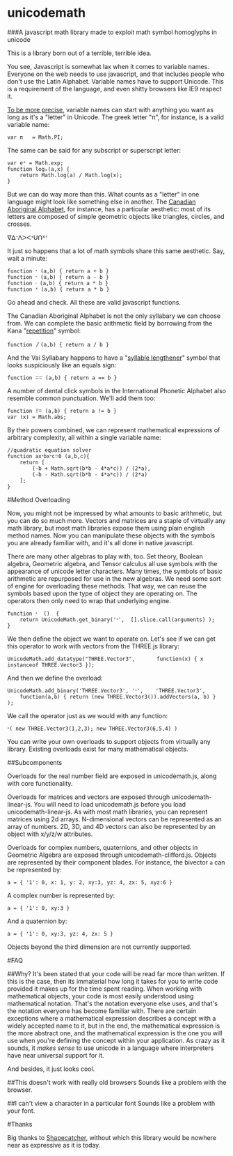 # unicodemath
###A javascript math library made to exploit math symbol homoglyphs in unicode 

This is a library born out of a terrible, terrible idea. 

You see, Javascript is somewhat lax when it comes to variable names. Everyone on the web needs to use javascript, and that includes people who don't use the Latin Alphabet. Variable names have to support Unicode. This is a requirement of the language, and even shitty browsers like IE9 respect it.

[To be more precise](http://stackoverflow.com/questions/1661197/what-characters-are-valid-for-javascript-variable-names), variable names can start with anything you want as long as it's a "letter" in Unicode. The greek letter "π", for instance, is a valid variable name:

    var π	= Math.PI;

The same can be said for any subscript or superscript letter:

	var eˣ = Math.exp;
	function logₓ(a,x) {
		return Math.log(a) / Math.log(x);
	}

But we can do way more than this. What counts as a "letter" in one language might look like something else in another. The [Canadian Aboriginal Alphabet](unicode-table.com/en/blocks/unified-canadian-aboriginal-syllabics/), for instance, has a particular aesthetic: most of its letters are composed of simple geometric objects like triangles, circles, and crosses. 

ᐁᐃᐨᐱᐳᐸᐩᑌᑎᕽᐪ

It just so happens that a lot of math symbols share this same aesthetic. Say, wait a minute:

	function ᐩ (a,b) { return a + b }	
	function ᐨ (a,b) { return a - b }	
	function ᐧ (a,b) { return a * b }	
	function ᕽ (a,b) { return a * b }

Go ahead and check. All these are valid javascript functions. 

The Canadian Aboriginal Alphabet is not the only syllabary we can choose from. We can complete the basic arithmetic field by borrowing from the Kana "[repetition](http://unicode-table.com/en/3033/)" symbol:

	function 〳(a,b) { return a / b }	

And the Vai Syllabary happens to have a "[syllable lengthener](http://unicode-table.com/en/A60C/)" symbol that looks suspiciously like an equals sign:

	function ꘌꘌ (a,b) { return a == b }

A number of dental click symbols in the International Phonetic Alphabet also resemble common punctuation. We'll add them too:

	function ǃꘌ (a,b) { return a != b }
	var ǀxǀ	= Math.abs;

By their powers combined, we can represent mathematical expressions of arbitrary complexity, all within a single variable name:

	//quadratic equation solver
	function axᐩbxᐩcꘌ0 (a,b,c){
		return [
			(-b + Math.sqrt(b*b - 4*a*c)) / (2*a), 
			(-b - Math.sqrt(b*b - 4*a*c)) / (2*a)
		];
	}

#Method Overloading

Now, you might not be impressed by what amounts to basic arithmetic, but you can do so much more. Vectors and matrices are a staple of virtually any math library, but most math libraries expose them using plain english method names. Now you can manipulate these objects with the symbols you are already familiar with, and it's all done in native javascript. 

There are many other algebras to play with, too. Set theory, Boolean algebra, Geometric algebra, and Tensor calculus all use symbols with the appearance of unicode letter characters. Many times, the symbols of basic arithmetic are repurposed for use in the new algebras. We need some sort of engine for overloading these methods. That way, we can reuse the symbols based upon the type of object they are operating on. The operators then only need to wrap that underlying engine. 

	function ᐩ	() 	{	
		return UnicodeMath.get_binary('ᐩ', 	[].slice.call(arguments) );	
	}

We then define the object we want to operate on. Let's see if we can get this operator to work with vectors from the THREE.js library:

	UnicodeMath.add_datatype("THREE.Vector3", 		function(x) { x instanceof THREE.Vector3 });

And then we define the overload:

	UnicodeMath.add_binary('THREE.Vector3',	'ᐩ', 	'THREE.Vector3', 
		function(a,b) { return (new THREE.Vector3()).addVectors(a, b) } 
	);

We call the operator just as we would with any function:

	ᐩ( new THREE.Vector3(1,2,3); new THREE.Vector3(6,5,4) )

You can write your own overloads to support objects from virtually any library. Existing overloads exist for many mathematical objects. 

##Subcomponents

Overloads for the real number field are exposed in unicodemath.js, along with core functionality. 

Overloads for matrices and vectors are exposed through unicodemath-linear-js. You will need to load unicodemath.js before you load unicodemath-linear-js. As with most math libraries, you can represent matrices using 2d arrays. N-dimensional vectors can be represented as an array of numbers. 2D, 3D, and 4D vectors can also be represented by an object with x/y/z/w attributes. 

Overloads for complex numbers, quaternions, and other objects in Geometric Algebra are exposed through unicodemath-clifford.js. Objects are represented by their component blades. For instance, the bivector `a` can be represented by:

	a = { '1': 0, x: 1, y: 2, xy:3, yz: 4, zx: 5, xyz:6 }

A complex number is represented by:

	a = { '1': 0, xy:3 }

And a quaternion by:

	a = { '1': 0, xy:3, yz: 4, zx: 5 }

Objects beyond the third dimension are not currently supported.

#FAQ

##Why?
It's been stated that your code will be read far more than written. If this is the case, then its immaterial how long it takes for you to write code provided it makes up for the time spent reading. When working with mathematical objects, your code is most easily understood using mathematical notation. That's the notation everyone else uses, and that's the notation everyone has become familiar with. There are certain exceptions where a mathematical expression describes a concept with a widely accepted name to it, but in the end, the mathematical expression is the more abstract one, and the mathematical expression is the one you will use when you're defining the concept within your application. As crazy as it sounds, it *makes sense* to use unicode in a language where interpreters have near universal support for it. 

And besides, it just looks cool.

##This doesn't work with really old browsers
Sounds like a problem with the browser.

##I can't view a character in a particular font
Sounds like a problem with your font. 

#Thanks

Big thanks to [Shapecatcher](http://shapecatcher.com/), without which this library would be nowhere near as expressive as it is today.
